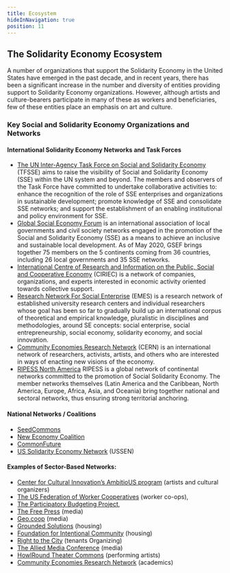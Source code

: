 ```yaml
---
title: Ecosystem
hideInNavigation: true
position: 11
---
```


## The Solidarity Economy Ecosystem

A number of organizations that support the Solidarity Economy in the United States have emerged in the past decade, and in recent years, there has been a significant increase in the number and diversity of entities providing support to Solidarity Economy organizations. However, although artists and culture-bearers participate in many of these as workers and beneficiaries, few of these entities place an emphasis on art and culture.

### Key Social and Solidarity Economy Organizations and Networks

#### International Solidarity Economy Networks and Task Forces

- [The UN Inter-Agency Task Force on Social and Solidarity Economy](https://unsse.org/) (TFSSE) aims to raise the visibility of Social and Solidarity Economy (SSE) within the UN system and beyond. The members and observers of the Task Force have committed to undertake collaborative activities to: enhance the recognition of the role of SSE enterprises and organizations in sustainable development; promote knowledge of SSE and consolidate SSE networks; and support the establishment of an enabling institutional and policy environment for SSE.
- [Global Social Economy Forum](https://www.gsef-net.org/) is an international association of local governments and civil society networks engaged in the promotion of the Social and Solidarity Economy (SSE) as a means to achieve an inclusive and sustainable local development. As of May 2020, GSEF brings together 75 members on the 5 continents coming from 36 countries, including 26 local governments and 35 SSE networks.
- [International Centre of Research and Information on the Public, Social and Cooperative Economy](http://www.ciriec.uliege.be/en/) (CIRIEC) is a network of companies, organizations, and experts interested in economic activity oriented towards collective support.
- [Research Network For Social Enterprise](https://emes.net/) (EMES) is a research network of established university research centers and individual researchers whose goal has been so far to gradually build up an international corpus of theoretical and empirical knowledge, pluralistic in disciplines and methodologies, around SE concepts: social enterprise, social entrepreneurship, social economy, solidarity economy, and social innovation.
- [Community Economies Research Network](https://www.communityeconomies.org/about/ce-research-network-cern) (CERN) is an international network of researchers, activists, artists, and others who are interested in ways of enacting new visions of the economy.
- [RIPESS North America](http://www.ripess.org/continental-networks/north-america/?lang=en) RIPESS is a global network of continental networks committed to the promotion of Social Solidarity Economy. The member networks themselves (Latin America and the Caribbean, North America, Europe, Africa, Asia, and Oceania) bring together national and sectoral networks, thus ensuring strong territorial anchoring.

#### National Networks / Coalitions

- [SeedCommons](https://seedcommons.org/)
- [New Economy Coalition](https://neweconomy.net/)
- [CommonFuture](https://www.commonfuture.co/)
- [US Solidarity Economy Network](https://ussen.org/) (USSEN)

#### Examples of Sector-Based Networks:

- [Center for Cultural Innovation’s AmbitioUS program](https://ambitio-us.org/) (artists and cultural organizers)
- [The US Federation of Worker Cooperatives](https://www.usworker.coop/home/) (worker co-ops),
- [The Participatory Budgeting Project](https://www.participatorybudgeting.org/),
- [The Free Press](https://www.freepress.net/) (media)
- [Geo.coop](https://geo.coop/) (media)
- [Grounded Solutions](https://groundedsolutions.org/) (housing)
- [Foundation for Intentional Community](https://www.ic.org/) (housing)
- [Right to the City](https://righttothecity.org/) (tenants Organizing)
- [The Allied Media Conference](https://amc.alliedmedia.org/) (media)
- [HowlRound Theater Commons](https://howlround.com/) (performing artists)
- [Community Economies Research Network](https://www.communityeconomies.org/about/ce-research-network-cern) (academics)
